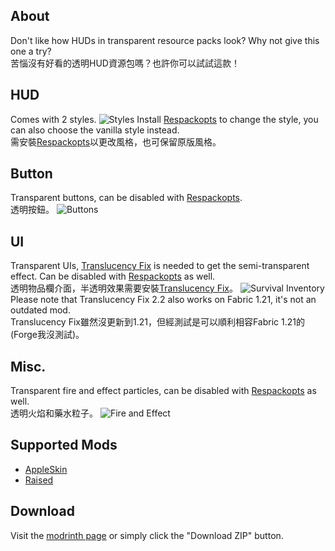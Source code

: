 ## About
Don't like how HUDs in transparent resource packs look? Why not give this one a try?\
苦惱沒有好看的透明HUD資源包嗎？也許你可以試試這款！

## HUD
Comes with 2 styles.
![Styles](https://cdn.modrinth.com/data/jNRSH0RK/images/f7fe4f04b322df2474c2836a4e5525957f2c9dc2.png)
Install [Respackopts](https://modrinth.com/mod/respackopts) to change the style, you can also choose the vanilla style instead.\
需安裝[Respackopts](https://modrinth.com/mod/respackopts)以更改風格，也可保留原版風格。

## Button
Transparent buttons, can be disabled with [Respackopts](https://modrinth.com/mod/respackopts).
</br>透明按鈕。
![Buttons](https://cdn.modrinth.com/data/jNRSH0RK/images/2e90773a9cedba697d648bc88a86becbad5faf01.png)

## UI
Transparent UIs, [Translucency Fix](https://modrinth.com/mod/translucencyfix) is needed to get the semi-transparent effect. Can be disabled with [Respackopts](https://modrinth.com/mod/respackopts) as well.\
透明物品欄介面，半透明效果需要安裝[Translucency Fix](https://modrinth.com/mod/translucencyfix)。
![Survival Inventory](https://cdn.modrinth.com/data/jNRSH0RK/images/8637152d5b30412c9ee82f5ce38257acd92f7e6e.png)
Please note that Translucency Fix 2.2 also works on Fabric 1.21, it's not an outdated mod.\
Translucency Fix雖然沒更新到1.21，但經測試是可以順利相容Fabric 1.21的(Forge我沒測試)。

## Misc.
Transparent fire and effect particles, can be disabled with [Respackopts](https://modrinth.com/mod/respackopts) as well.\
透明火焰和藥水粒子。
![Fire and Effect](https://cdn.modrinth.com/data/jNRSH0RK/images/8042f66bf5243ca3c4cf069e701d06496c370cf9.png)

## Supported Mods
- [AppleSkin](https://modrinth.com/mod/appleskin)
- [Raised](https://modrinth.com/mod/raised)

## Download
Visit the [modrinth page](https://modrinth.com/resourcepack/phantom-xiangs-transparent-hud) or simply click the "Download ZIP" button.
